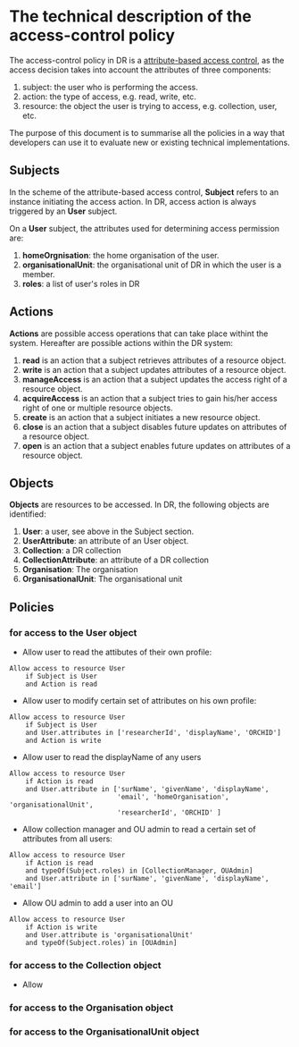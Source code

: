 # The technical description of the access-control policy

The access-control policy in DR is a [attribute-based access control](https://en.wikipedia.org/wiki/Attribute-based_access_control), as the access decision takes into account the attributes of three components:

1. subject: the user who is performing the access.
2. action: the type of access, e.g. read, write, etc.
3. resource: the object the user is trying to access, e.g. collection, user, etc.

The purpose of this document is to summarise all the policies in a way that developers can use it to evaluate new or existing technical implementations.

## Subjects

In the scheme of the attribute-based access control, __Subject__ refers to an instance initiating the access action.  In DR, access action is always triggered by an __User__ subject.

On a __User__ subject, the attributes used for determining access permission are:

1. __homeOrgnisation__: the home organisation of the user.
1. __organisationalUnit__: the organisational unit of DR in which the user is a member.
1. __roles__: a list of user's roles in DR

## Actions

__Actions__ are possible access operations that can take place withint the system.  Hereafter are possible actions within the DR system:

1. __read__ is an action that a subject retrieves attributes of a resource object.
1. __write__ is an action that a subject updates attributes of a resource object.
1. __manageAccess__ is an action that a subject updates the access right of a resource object.
1. __acquireAccess__ is an action that a subject tries to gain his/her access right of one or multiple resource objects.
1. __create__ is an action that a subject initiates a new resource object.
1. __close__ is an action that a subject disables future updates on attributes of a resource object. 
1. __open__ is an action that a subject enables future updates on attributes of a resource object.

## Objects

__Objects__ are resources to be accessed. In DR, the following objects are identified:

1. __User__: a user, see above in the Subject section.
1. __UserAttribute__: an attribute of an User object.
1. __Collection__: a DR collection
1. __CollectionAttribute__: an attribute of a DR collection
1. __Organisation__: The organisation
1. __OrganisationalUnit__: The organisational unit

## Policies

### for access to the User object

- Allow user to read the attibutes of their own profile:

```
Allow access to resource User
    if Subject is User
    and Action is read
```

- Allow user to modify certain set of attributes on his own profile:

```
Allow access to resource User
    if Subject is User
    and User.attributes in ['researcherId', 'displayName', 'ORCHID']
    and Action is write
```

- Allow user to read the displayName of any users

```
Allow access to resource User
    if Action is read
    and User.attribute in ['surName', 'givenName', 'displayName',
                           'email', 'homeOrganisation', 'organisationalUnit',
                           'researcherId', 'ORCHID' ]
```

- Allow collection manager and OU admin to read a certain set of attributes from all users:

```
Allow access to resource User
    if Action is read
    and typeOf(Subject.roles) in [CollectionManager, OUAdmin]
    and User.attribute in ['surName', 'givenName', 'displayName', 'email']
```

- Allow OU admin to add a user into an OU

```
Allow access to resource User
    if Action is write
    and User.attribute is 'organisationalUnit'
    and typeOf(Subject.roles) in [OUAdmin]
```

### for access to the Collection object

- Allow 

### for access to the Organisation object

### for access to the OrganisationalUnit object
